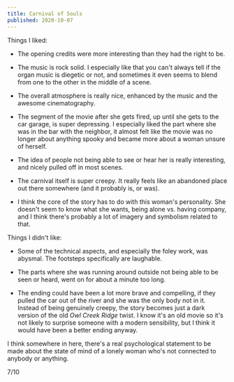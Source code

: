 ```yaml
---
title: Carnival of Souls
published: 2020-10-07
---
```


Things I liked:

- The opening credits were more interesting than they had the right to be.

- The music is rock solid. I especially like that you can't always tell if the organ music is diegetic or not, and sometimes it even seems to blend from one to the other in the middle of a scene.

- The overall atmosphere is really nice, enhanced by the music and the awesome cinematography.

- The segment of the movie after she gets fired, up until she gets to the car garage, is super depressing. I especially liked the part where she was in the bar with the neighbor, it almost felt like the movie was no longer about anything spooky and became more about a woman unsure of herself.

- The idea of people not being able to see or hear her is really interesting, and nicely pulled off in most scenes.

- The carnival itself is super creepy. It really feels like an abandoned place out there somewhere (and it probably is, or was).

- I think the core of the story has to do with this woman's personality. She doesn't seem to know what she wants, being alone vs. having company, and I think there's probably a lot of imagery and symbolism related to that.

Things I didn't like:

- Some of the technical aspects, and especially the foley work, was abysmal. The footsteps specifically are laughable.

- The parts where she was running around outside not being able to be seen or heard, went on for about a minute too long.

- The ending could have been a lot more brave and compelling, if they pulled the car out of the river and she was the only body not in it. Instead of being genuinely creepy, the story becomes just a dark version of the old _Owl Creek Ridge_ twist. I know it's an old movie so it's not likely to surprise someone with a modern sensibility, but I think it would have been a better ending anyway.

I think somewhere in here, there's a real psychological statement to be made about the state of mind of a lonely woman who's not connected to anybody or anything.

7/10

